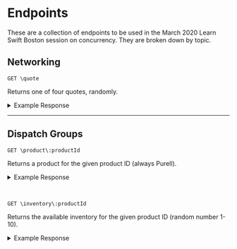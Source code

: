 # Endpoints

These are a collection of endpoints to be used in the March 2020 Learn Swift
Boston session on concurrency. They are broken down by topic.

## Networking
`GET \quote`

Returns one of four quotes, randomly.
<details>
 <summary>Example Response</summary>

```json
{
  "quote": "Ob la di, ob-la-da",
  "author": "Paul McCartney"
}
```

</details>

---

## Dispatch Groups
`GET \product\:productId`

Returns a product for the given product ID (always Purell).
<details>
 <summary>Example Response</summary>

```json
{
  "id": "123",
  "name": "Marshmallow Fluff",
  "description": "Delicious sandwich spread created in Somerville, MA.",
  "imageUrl": "https://upload.wikimedia.org/wikipedia/commons/thumb/6/6f/Marshmallow_fluff2.jpg/250px-Marshmallow_fluff2.jpg"
}
```
</details>

&nbsp;

`GET \inventory\:productId`

Returns the available inventory for the given product ID (random number 1-10).
<details>
 <summary>Example Response</summary>

```json
{
  "productId": "123",
  "stock": 1
}
```

</details>
